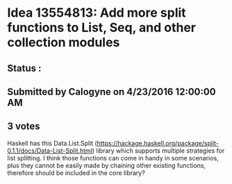 # Idea 13554813: Add more split functions to List, Seq, and other collection modules #

## Status : 

## Submitted by Calogyne on 4/23/2016 12:00:00 AM

## 3 votes

Haskell has this Data.List.Split (https://hackage.haskell.org/package/split-0.1.1/docs/Data-List-Split.html) library which supports multiple strategies for list splitting. I think those functions can come in handy in some scenarios, plus they cannot be easily made by chaining other existing functions, therefore should be included in the core library?




